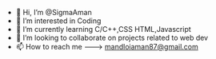 - 👋 Hi, I’m @SigmaAman
- 👀 I’m interested in Coding
- 🌱 I’m currently learning C/C++,CSS HTML,Javascript
- 💞️ I’m looking to collaborate on projects related to web dev 
- 📫 How to reach me ---> mandloiaman87@gmail.com
<!---
SigmaAman/SigmaAman is a ✨ special ✨ repository because its `README.md` (this file) appears on your GitHub profile.
You can click the Preview link to take a look at your changes.
--->
